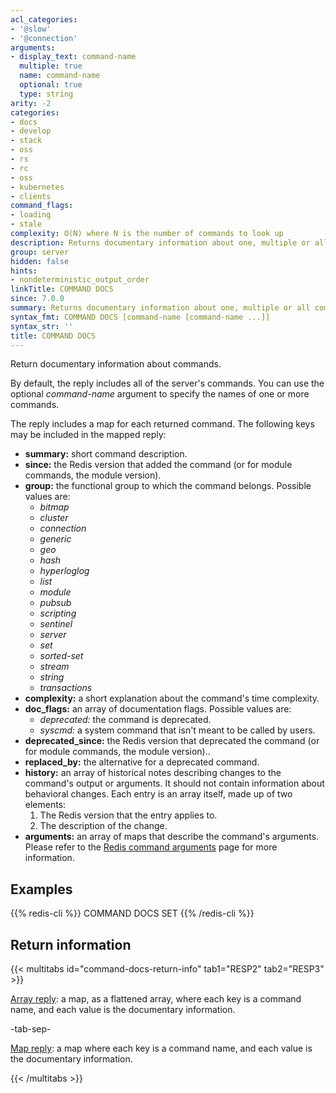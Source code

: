 ```yaml
---
acl_categories:
- '@slow'
- '@connection'
arguments:
- display_text: command-name
  multiple: true
  name: command-name
  optional: true
  type: string
arity: -2
categories:
- docs
- develop
- stack
- oss
- rs
- rc
- oss
- kubernetes
- clients
command_flags:
- loading
- stale
complexity: O(N) where N is the number of commands to look up
description: Returns documentary information about one, multiple or all commands.
group: server
hidden: false
hints:
- nondeterministic_output_order
linkTitle: COMMAND DOCS
since: 7.0.0
summary: Returns documentary information about one, multiple or all commands.
syntax_fmt: COMMAND DOCS [command-name [command-name ...]]
syntax_str: ''
title: COMMAND DOCS
---
```

Return documentary information about commands.

By default, the reply includes all of the server's commands.
You can use the optional _command-name_ argument to specify the names of one or more commands.

The reply includes a map for each returned command.
The following keys may be included in the mapped reply:

* **summary:** short command description.
* **since:** the Redis version that added the command (or for module commands, the module version).
* **group:** the functional group to which the command belongs.
  Possible values are:
  - _bitmap_
  - _cluster_
  - _connection_
  - _generic_
  - _geo_
  - _hash_
  - _hyperloglog_
  - _list_
  - _module_
  - _pubsub_
  - _scripting_
  - _sentinel_
  - _server_
  - _set_
  - _sorted-set_
  - _stream_
  - _string_
  - _transactions_
* **complexity:** a short explanation about the command's time complexity.
* **doc_flags:** an array of documentation flags.
  Possible values are:
  - _deprecated:_ the command is deprecated.
  - _syscmd:_ a system command that isn't meant to be called by users.
* **deprecated_since:** the Redis version that deprecated the command (or for module commands, the module version)..
* **replaced_by:** the alternative for a deprecated command.
* **history:** an array of historical notes describing changes to the command's output or arguments. It should not contain information about behavioral changes.
  Each entry is an array itself, made up of two elements:
  1. The Redis version that the entry applies to.
  2. The description of the change.
* **arguments:** an array of maps that describe the command's arguments.
  Please refer to the [Redis command arguments][td] page for more information.

[td]: /develop/reference/command-arguments

## Examples

{{% redis-cli %}}
COMMAND DOCS SET
{{% /redis-cli %}}

## Return information

{{< multitabs id="command-docs-return-info" 
    tab1="RESP2" 
    tab2="RESP3" >}}

[Array reply](../../develop/reference/protocol-spec#arrays): a map, as a flattened array, where each key is a command name, and each value is the documentary information.

-tab-sep-

[Map reply](../../develop/reference/protocol-spec#maps): a map where each key is a command name, and each value is the documentary information.

{{< /multitabs >}}

